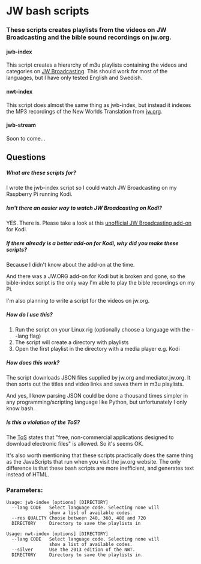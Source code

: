 # JW bash scripts

### These scripts creates playlists from the videos on JW Broadcasting and the bible sound recordings on jw.org.

#### jwb-index
This script creates a hierarchy of m3u playlists containing the videos and categories on [JW Broadcasting](http://tv.jw.org/). This should work for most of the languages, but I have only tested English and Swedish.

#### nwt-index
This script does almost the same thing as jwb-index, but instead it indexes the MP3 recordings of the New Worlds Translation from [jw.org](http://www.jw.org).

#### jwb-stream

Soon to come...

## Questions

##### What are these scripts for?

I wrote the jwb-index script so I could watch JW Broadcasting on my Raspberry Pi running Kodi.

##### Isn't there an easier way to watch JW Broadcasting on Kodi?

YES. There is. Please take a look at this [unofficial JW Broadcasting add-on](http://ca0abinary.github.io/plugin.video.jwtv-unofficial/) for Kodi.

##### If there already is a better add-on for Kodi, why did you make these scripts?

Because I didn't know about the add-on at the time.

And there was a JW.ORG add-on for Kodi but is broken and gone, so the bible-index script is the only way I'm able to play the bible recordings on my Pi.

I'm also planning to write a script for the videos on jw.org.

##### How do I use this?

1. Run the script on your Linux rig (optionally choose a language with the --lang flag)
2. The script will create a directory with playlists
3. Open the first playlist in the directory with a media player e.g. Kodi

##### How does this work?

The script downloads JSON files supplied by jw.org and mediator.jw.org. It then sorts out the titles and video links and saves them in m3u playlists.

And yes, I know parsing JSON could be done a thousand times simpler in any programming/scripting language like Python, but unfortunately I only know bash.

##### Is this a violation of the ToS?

The [ToS](http://www.jw.org/en/terms-of-use/) states that "free, non-commercial applications designed to download electronic files" is allowed. So it's seems OK.

It's also worth mentioning that these scripts practically does the same thing as the JavaScripts that run when you visit the jw.org website. The only difference is that these bash scripts are more inefficient, and generates text instead of HTML.

### Parameters:
    Usage: jwb-index [options] [DIRECTORY]
      --lang CODE   Select language code. Selecting none will
     	            show a list of available codes.
      --res QUALITY Choose between 240, 360, 480 and 720
      DIRECTORY     Directory to save the playlists in

    Usage: nwt-index [options] [DIRECTORY]
      --lang CODE   Select language code. Selecting none will
                    show a list of available codes.
      --silver      Use the 2013 edition of the NWT.
      DIRECTORY     Directory to save the playlists in.


